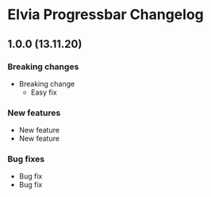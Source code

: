 # Elvia Progressbar Changelog

## 1.0.0 (13.11.20)

### Breaking changes

- Breaking change
  - Easy fix

### New features

- New feature
- New feature

### Bug fixes

- Bug fix
- Bug fix
